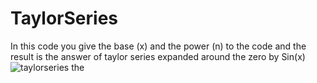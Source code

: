 # TaylorSeries
In this code you give the base (x) and the power (n) to the code and the result is the answer of taylor series expanded around the zero by Sin(x) 
![taylorseries](https://wikimedia.org/api/rest_v1/media/math/render/svg/39a3d9e904eee83e211a640f4450e25994402b6f)
the
